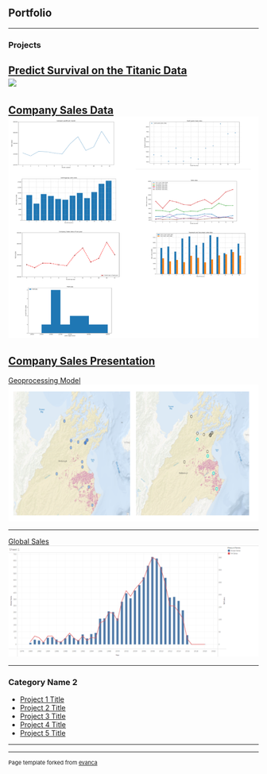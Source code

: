 ## Portfolio

---

### Projects 

[Predict Survival on the Titanic Data](sample_page.md)
<br>
<img src= "images/dashboard.png?raw=true"/>
---

[Company Sales Data](/sample_page)
<br>
<img src= "images/combinedgraphs1.png?raw=true"/>
---
[Company Sales Presentation](/pdf/sample_presentation.pdf) 
---
[Geoprocessing Model](/pdf/sample_presentation.pdf)
<img src="images/geoprocessing1.png?raw=true"/>

---
[Global Sales](https://public.tableau.com/app/profile/caroline.do2865/)
<img src="images/titanic.png?raw=true"/>

---

### Category Name 2

- [Project 1 Title](http://example.com/)
- [Project 2 Title](http://example.com/)
- [Project 3 Title](http://example.com/)
- [Project 4 Title](http://example.com/)
- [Project 5 Title](http://example.com/)

---




---
<p style="font-size:11px">Page template forked from <a href="https://github.com/evanca/quick-portfolio">evanca</a></p>
<!-- Remove above link if you don't want to attibute -->
